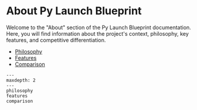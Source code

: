 # About Py Launch Blueprint

Welcome to the "About" section of the Py Launch Blueprint documentation. Here, you will find information about the project's context, philosophy, key features, and competitive differentiation.

<!-- ## Table of Contents -->

- [Philosophy](philosophy.md)
- [Features](features.md)
- [Comparison](comparison.md)

```{toctree}
---
maxdepth: 2
---
philosophy
features
comparison
```